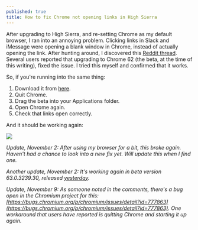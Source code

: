 ```yaml
---
published: true
title: How to fix Chrome not opening links in High Sierra
---
```

After upgrading to High Sierra, and re-setting Chrome as my default browser, I ran into an annoying problem. Clicking links in Slack and iMessage were opening a blank window in Chrome, instead of actually opening the link. After hunting around, I discovered this [Reddit thread](https://www.reddit.com/r/mac/comments/72pwzj/high_sierra_opening_link_in_imessage_opens_blank/). Several users reported that upgrading to Chrome 62 (the beta, at the time of this writing), fixed the issue. I tried this myself and confirmed that it works.

So, if you're running into the same thing:

1. Download it from [here](https://www.google.com/chrome/browser/beta.html).
2. Quit Chrome.
3. Drag the beta into your Applications folder.
4. Open Chrome again.
5. Check that links open correctly.

And it should be working again:

![]({{site.cdn_path}}/2017/10/23/working-again.gif)

_Update, November 2: After using my browser for a bit, this broke again. Haven't had a chance to look into a new fix yet. Will update this when I find one._

_Another update, November 2: It's working again in beta version 63.0.3239.30, released [yesterday](https://chromereleases.googleblog.com/2017/11/beta-channel-update-for-desktop.html)._

_Update, November 9: As someone noted in the comments, there's a bug open in the Chromium project for this: [https://bugs.chromium.org/p/chromium/issues/detail?id=777863](https://bugs.chromium.org/p/chromium/issues/detail?id=777863). One workaround that users have reported is quitting Chrome and starting it up again._



